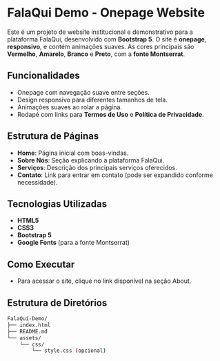 # FalaQui Demo - Onepage Website

Este é um projeto de website institucional e demonstrativo para a plataforma FalaQui, desenvolvido com **Bootstrap 5**. O site é **onepage**, **responsivo**, e contém animações suaves. As cores principais são **Vermelho**, **Amarelo**, **Branco** e **Preto**, com a **fonte Montserrat**.

## Funcionalidades

- Onepage com navegação suave entre seções.
- Design responsivo para diferentes tamanhos de tela.
- Animações suaves ao rolar a página.
- Rodapé com links para **Termos de Uso** e **Política de Privacidade**.

## Estrutura de Páginas

- **Home**: Página inicial com boas-vindas.
- **Sobre Nós**: Seção explicando a plataforma FalaQui.
- **Serviços**: Descrição dos principais serviços oferecidos.
- **Contato**: Link para entrar em contato (pode ser expandido conforme necessidade).

## Tecnologias Utilizadas

- **HTML5**
- **CSS3**
- **Bootstrap 5**
- **Google Fonts** (para a fonte Montserrat)

## Como Executar

- Para acessar o site, clique no link disponível na seção About.

## Estrutura de Diretórios

```bash
FalaQui-Demo/
├── index.html
├── README.md
└── assets/
    └── css/
        └── style.css (opcional)

